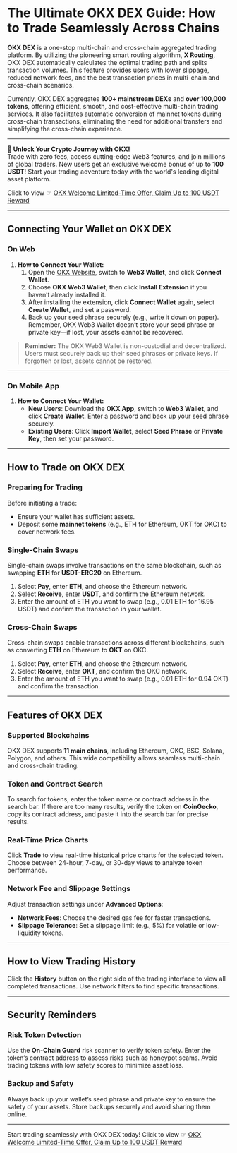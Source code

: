 # The Ultimate OKX DEX Guide: How to Trade Seamlessly Across Chains

**OKX DEX** is a one-stop multi-chain and cross-chain aggregated trading platform. By utilizing the pioneering smart routing algorithm, **X Routing**, OKX DEX automatically calculates the optimal trading path and splits transaction volumes. This feature provides users with lower slippage, reduced network fees, and the best transaction prices in multi-chain and cross-chain scenarios.

Currently, OKX DEX aggregates **100+ mainstream DEXs** and **over 100,000 tokens**, offering efficient, smooth, and cost-effective multi-chain trading services. It also facilitates automatic conversion of mainnet tokens during cross-chain transactions, eliminating the need for additional transfers and simplifying the cross-chain experience.

---

🚀 **Unlock Your Crypto Journey with OKX!**  
Trade with zero fees, access cutting-edge Web3 features, and join millions of global traders. New users get an exclusive welcome bonus of up to **100 USDT**! Start your trading adventure today with the world's leading digital asset platform.  

Click to view ☞ [OKX Welcome Limited-Time Offer, Claim Up to 100 USDT Reward](https://bit.ly/OKXe)

---

## Connecting Your Wallet on OKX DEX

### On Web

1. **How to Connect Your Wallet:**
   1. Open the [OKX Website](https://bit.ly/OKXe), switch to **Web3 Wallet**, and click **Connect Wallet**.  
   2. Choose **OKX Web3 Wallet**, then click **Install Extension** if you haven’t already installed it.  
   3. After installing the extension, click **Connect Wallet** again, select **Create Wallet**, and set a password.  
   4. Back up your seed phrase securely (e.g., write it down on paper). Remember, OKX Web3 Wallet doesn’t store your seed phrase or private key—if lost, your assets cannot be recovered.

> **Reminder:** The OKX Web3 Wallet is non-custodial and decentralized. Users must securely back up their seed phrases or private keys. If forgotten or lost, assets cannot be restored.

---

### On Mobile App

1. **How to Connect Your Wallet:**
   - **New Users**: Download the **OKX App**, switch to **Web3 Wallet**, and click **Create Wallet**. Enter a password and back up your seed phrase securely.  
   - **Existing Users**: Click **Import Wallet**, select **Seed Phrase** or **Private Key**, then set your password.

---

## How to Trade on OKX DEX

### Preparing for Trading
Before initiating a trade:
- Ensure your wallet has sufficient assets.
- Deposit some **mainnet tokens** (e.g., ETH for Ethereum, OKT for OKC) to cover network fees.  

### Single-Chain Swaps
Single-chain swaps involve transactions on the same blockchain, such as swapping **ETH** for **USDT-ERC20** on Ethereum.

1. Select **Pay**, enter **ETH**, and choose the Ethereum network.  
2. Select **Receive**, enter **USDT**, and confirm the Ethereum network.  
3. Enter the amount of ETH you want to swap (e.g., 0.01 ETH for 16.95 USDT) and confirm the transaction in your wallet.

### Cross-Chain Swaps
Cross-chain swaps enable transactions across different blockchains, such as converting **ETH** on Ethereum to **OKT** on OKC.

1. Select **Pay**, enter **ETH**, and choose the Ethereum network.  
2. Select **Receive**, enter **OKT**, and confirm the OKC network.  
3. Enter the amount of ETH you want to swap (e.g., 0.01 ETH for 0.94 OKT) and confirm the transaction.

---

## Features of OKX DEX

### Supported Blockchains
OKX DEX supports **11 main chains**, including Ethereum, OKC, BSC, Solana, Polygon, and others. This wide compatibility allows seamless multi-chain and cross-chain trading.

### Token and Contract Search
To search for tokens, enter the token name or contract address in the search bar. If there are too many results, verify the token on **CoinGecko**, copy its contract address, and paste it into the search bar for precise results.

### Real-Time Price Charts
Click **Trade** to view real-time historical price charts for the selected token. Choose between 24-hour, 7-day, or 30-day views to analyze token performance.

### Network Fee and Slippage Settings
Adjust transaction settings under **Advanced Options**:
- **Network Fees**: Choose the desired gas fee for faster transactions.  
- **Slippage Tolerance**: Set a slippage limit (e.g., 5%) for volatile or low-liquidity tokens.

---

## How to View Trading History

Click the **History** button on the right side of the trading interface to view all completed transactions. Use network filters to find specific transactions.

---

## Security Reminders

### Risk Token Detection
Use the **On-Chain Guard** risk scanner to verify token safety. Enter the token’s contract address to assess risks such as honeypot scams. Avoid trading tokens with low safety scores to minimize asset loss.

### Backup and Safety
Always back up your wallet’s seed phrase and private key to ensure the safety of your assets. Store backups securely and avoid sharing them online.

---

Start trading seamlessly with OKX DEX today! Click to view ☞ [OKX Welcome Limited-Time Offer, Claim Up to 100 USDT Reward](https://bit.ly/OKXe)
